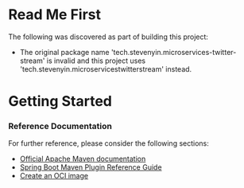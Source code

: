 # Read Me First
The following was discovered as part of building this project:

* The original package name 'tech.stevenyin.microservices-twitter-stream' is invalid and this project uses 'tech.stevenyin.microservicestwitterstream' instead.

# Getting Started

### Reference Documentation
For further reference, please consider the following sections:

* [Official Apache Maven documentation](https://maven.apache.org/guides/index.html)
* [Spring Boot Maven Plugin Reference Guide](https://docs.spring.io/spring-boot/docs/3.1.4/maven-plugin/reference/html/)
* [Create an OCI image](https://docs.spring.io/spring-boot/docs/3.1.4/maven-plugin/reference/html/#build-image)

